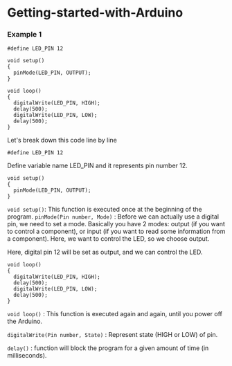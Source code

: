 # Getting-started-with-Arduino

### Example 1
```     
#define LED_PIN 12

void setup()
{
  pinMode(LED_PIN, OUTPUT);
}

void loop()
{
  digitalWrite(LED_PIN, HIGH);
  delay(500);
  digitalWrite(LED_PIN, LOW);
  delay(500); 
}
```       
Let's break down this code line by line

`#define LED_PIN 12` 

Define variable name LED_PIN and it represents pin number 12.

```
void setup()
{
  pinMode(LED_PIN, OUTPUT);
}
```
 `void setup()`: This function is executed once at the beginning of the program.
 `pinMode(Pin number, Mode)` : Before we can actually use a digital pin, we need to set a mode. Basically you have 2 modes: output (if you want to control a component), or input (if you want to read some information from a component). Here, we want to control the LED, so we choose output.

Here, digital pin 12 will be set as output, and we can control the LED.
```
void loop()
{
  digitalWrite(LED_PIN, HIGH);
  delay(500);
  digitalWrite(LED_PIN, LOW);
  delay(500); 
}
```
`void loop()` : This function is executed again and again, until you power off the Arduino.

`digitalWrite(Pin number, State)` : Represent state (HIGH or LOW) of pin.

`delay()` : function will block the program for a given amount of time (in milliseconds).
